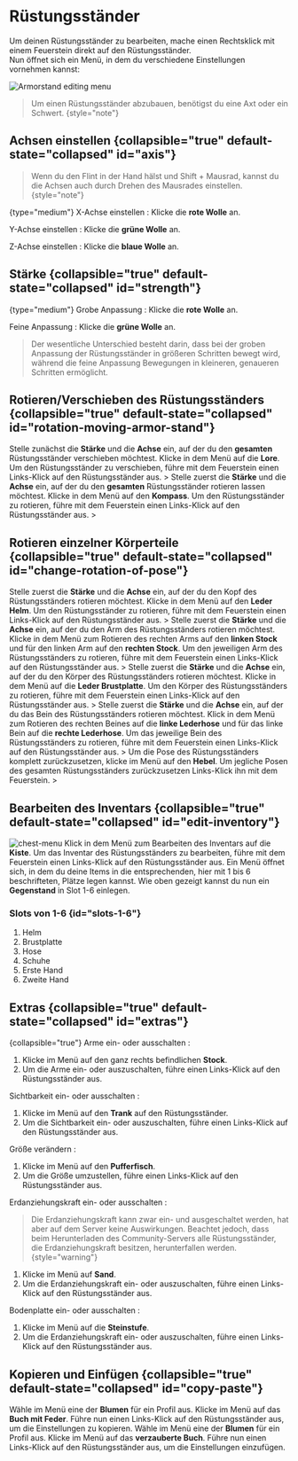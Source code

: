 # Rüstungsständer

Um deinen Rüstungsständer zu bearbeiten, mache einen <shortcut>Rechtsklick</shortcut> mit
einem <tooltip term="Flintstone"> Feuerstein</tooltip> direkt auf den Rüstungsständer. \
Nun öffnet sich ein Menü, in dem du verschiedene Einstellungen vornehmen kannst:

![Armorstand editing menu](armorstand-editing-menu.png)

> Um einen Rüstungsständer abzubauen, benötigst du eine Axt oder ein Schwert.
> {style="note"}

## Achsen einstellen {collapsible="true" default-state="collapsed" id="axis"}

> Wenn du den Flint in der Hand hälst und <shortcut>Shift + Mausrad</shortcut>, kannst du die Achsen auch durch Drehen
> des Mausrades einstellen.
> {style="note"}

{type="medium"}
X-Achse einstellen
: Klicke die <b>rote Wolle</b> an.

Y-Achse einstellen
: Klicke die <b>grüne Wolle</b> an.

Z-Achse einstellen
: Klicke die <b>blaue Wolle</b> an.

## Stärke {collapsible="true" default-state="collapsed" id="strength"}

{type="medium"}
Grobe Anpassung
: Klicke die <b>rote Wolle</b> an.

Feine Anpassung
: Klicke die <b>grüne Wolle</b> an.

> Der wesentliche Unterschied besteht darin, dass bei der groben Anpassung der Rüstungsständer in größeren Schritten
> bewegt wird, während die feine Anpassung Bewegungen in kleineren, genaueren Schritten ermöglicht.

## Rotieren/Verschieben des Rüstungsständers {collapsible="true" default-state="collapsed" id="rotation-moving-armor-stand"}

<procedure title="Verschieben">
<step>
Stelle zunächst die <b>Stärke</b> und die <b>Achse</b> ein, auf der du den <b>gesamten</b> Rüstungsständer verschieben 
möchtest.
</step>
<step>
Klicke in dem Menü auf die <b>Lore</b>.
</step>
<step>
Um den Rüstungsständer zu verschieben, führe mit dem <tooltip term="Flintstone">Feuerstein</tooltip> einen 
<shortcut>Links-Klick</shortcut> auf den Rüstungsständer aus.
</step>>
</procedure>
<procedure title="Rotieren">
<step>
Stelle zuerst die <b>Stärke</b> und die <b>Achse</b> ein, auf der du den <b>gesamten</b> Rüstungsständer rotieren 
lassen möchtest.
</step>
<step>
Klicke in dem Menü auf den <b>Kompass</b>.
</step>
<step>
Um den Rüstungsständer zu rotieren, führe mit dem <tooltip term="Flintstone">Feuerstein</tooltip> einen 
<shortcut>Links-Klick</shortcut> auf den Rüstungsständer aus.
</step>>
</procedure>

## Rotieren einzelner Körperteile {collapsible="true" default-state="collapsed" id="change-rotation-of-pose"}

<procedure title="Rotieren des Kopfes" collapsible="true" default-state="collapsed" id="rotation-of-head">
<step>
Stelle zuerst die <b>Stärke</b> und die <b>Achse</b> ein, auf der du den Kopf des Rüstungsständers rotieren möchtest.
</step>
<step>
Klicke in dem Menü auf den <b>Leder Helm</b>.
</step>
<step>
Um den Rüstungsständer zu rotieren, führe mit dem <tooltip term="Flintstone">Feuerstein</tooltip> einen 
<shortcut>Links-Klick</shortcut> auf den Rüstungsständer aus.
</step>>
</procedure>
<procedure title="Rotieren der Arme" collapsible="true" default-state="collapsed" id="rotation-of-arm">
<step>
Stelle zuerst die <b>Stärke</b> und die <b>Achse</b> ein, auf der du den Arm des Rüstungsständers rotieren möchtest.
</step>
<step>
Klicke in dem Menü zum Rotieren des rechten Arms auf den <b>linken Stock</b> und für den linken Arm auf den
<b>rechten Stock</b>.
</step>
<step>
Um den jeweiligen Arm des Rüstungsständers zu rotieren, führe mit dem <tooltip term="Flintstone">Feuerstein</tooltip>
einen <shortcut>Links-Klick</shortcut> auf den Rüstungsständer aus.   
</step>>
</procedure>
<procedure title="Rotieren des Körpers" collapsible="true" default-state="collapsed" id="rotation-of-body">
<step>
Stelle zuerst die <b>Stärke</b> und die <b>Achse</b> ein, auf der du den Körper des Rüstungsständers rotieren möchtest.
</step>
<step>
Klicke in dem Menü auf die <b>Leder Brustplatte</b>.
</step>
<step>
Um den Körper des Rüstungsständers zu rotieren, führe mit dem <tooltip term="Flintstone">Feuerstein</tooltip> einen 
<shortcut>Links-Klick</shortcut> auf den Rüstungsständer aus.   
</step>>
</procedure>
<procedure title="Rotieren der Beine" collapsible="true" default-state="collapsed" id="rotation-of-leg">
<step>
Stelle zuerst die <b>Stärke</b> und die <b>Achse</b> ein, auf der du das Bein des Rüstungsständers rotieren möchtest.
</step>
<step>
Klick in dem Menü zum Rotieren des rechten Beines auf die <b>linke Lederhose</b> und für das linke Bein auf die 
<b>rechte Lederhose</b>.
</step>
<step>
Um das jeweilige Bein des Rüstungsständers zu rotieren, führe mit dem <tooltip term="Flintstone">Feuerstein</tooltip>
einen <shortcut>Links-Klick</shortcut> auf den Rüstungsständer aus.   
</step>>
</procedure>
<procedure title="Zurücksetzen der gesamten Pose" collapsible="true" default-state="collapsed" id="resetting-pose">
<step>
Um die Pose des Rüstungsständers komplett zurückzusetzen, klicke im Menü auf den <b>Hebel</b>.
</step>
<step>
Um jegliche Posen des gesamten Rüstungsständers zurückzusetzen <shortcut>Links-Klick</shortcut> ihn mit dem 
<tooltip term="Flintstone">Feuerstein</tooltip>.   
</step>>
</procedure>

## Bearbeiten des Inventars {collapsible="true" default-state="collapsed" id="edit-inventory"}

<procedure>
<img src="armorstand-inventory-menu.png" alt="chest-menu"/>
<step>
Klick in dem Menü zum Bearbeiten des Inventars auf die <b>Kiste</b>.
</step>
<step>
Um das Inventar des Rüstungsständers zu bearbeiten, führe mit dem <tooltip term="Flintstone">Feuerstein</tooltip> einen 
<shortcut>Links-Klick</shortcut> auf den Rüstungsständer aus.   
</step>
<step>
Ein Menü öffnet sich, in dem du deine Items in die entsprechenden, hier mit 1 bis 6 beschrifteten, Plätze legen kannst.
</step>
<step>
Wie oben gezeigt kannst du nun ein <b>Gegenstand</b> in Slot 1-6 einlegen.
</step>
</procedure>

### Slots von 1-6 {id="slots-1-6"}

1. Helm
2. Brustplatte
3. Hose
4. Schuhe
5. Erste Hand
6. Zweite Hand

## Extras {collapsible="true" default-state="collapsed" id="extras"}

{collapsible="true"}
Arme ein- oder ausschalten
: 
1. Klicke im Menü auf den ganz rechts befindlichen **Stock**.
2. Um die Arme ein- oder auszuschalten, führe einen <shortcut>Links-Klick</shortcut> auf den Rüstungsständer aus.

Sichtbarkeit ein- oder ausschalten
:
1. Klicke im Menü auf den **Trank** auf den Rüstungsständer.
2. Um die Sichtbarkeit ein- oder auszuschalten, führe einen <shortcut>Links-Klick</shortcut> auf den Rüstungsständer
   aus.

Größe verändern
:
1. Klicke im Menü auf den **Pufferfisch**.
2. Um die Größe umzustellen, führe einen <shortcut>Links-Klick</shortcut> auf den Rüstungsständer aus.

Erdanziehungskraft ein- oder ausschalten
:
> Die Erdanziehungskraft kann zwar ein- und ausgeschaltet werden, hat aber auf dem Server keine
> Auswirkungen. Beachtet jedoch, dass beim Herunterladen des Community-Servers alle Rüstungsständer, die
> Erdanziehungskraft besitzen, herunterfallen werden.
> {style="warning"}
1. Klicke im Menü auf **Sand**.
2. Um die Erdanziehungskraft ein- oder auszuschalten, führe einen <shortcut>Links-Klick</shortcut> auf den
   Rüstungsständer aus.

Bodenplatte ein- oder ausschalten
:
1. Klicke im Menü auf die **Steinstufe**.
2. Um die Erdanziehungskraft ein- oder auszuschalten, führe einen <shortcut>Links-Klick</shortcut> auf den
   Rüstungsständer aus.

## Kopieren und Einfügen {collapsible="true" default-state="collapsed" id="copy-paste"}

<procedure title="Kopieren" collapsible="true" default-state="collapsed">
<step>
Wähle im Menü eine der <b>Blumen</b> für ein Profil aus.
</step>
<step>
Klicke im Menü auf das <b>Buch mit Feder</b>.
</step>
<step>
Führe nun einen <shortcut>Links-Klick</shortcut> auf den Rüstungsständer aus, um die Einstellungen zu kopieren.
</step>
</procedure>
<procedure title="Einfügen" collapsible="true" default-state="collapsed">
<step>
Wähle im Menü eine der <b>Blumen</b> für ein Profil aus.
</step>
<step>
Klicke im Menü auf das <b>verzauberte Buch</b>.
</step>
<step>
Führe nun einen <shortcut>Links-Klick</shortcut> auf den Rüstungsständer aus, um die Einstellungen einzufügen.
</step>
</procedure>